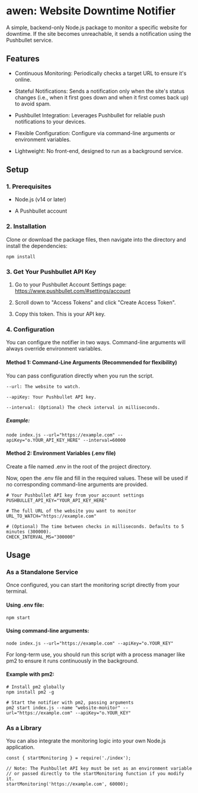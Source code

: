 # awen: Website Downtime Notifier

A simple, backend-only Node.js package to monitor a specific website for downtime. If the site becomes unreachable, it sends a notification using the Pushbullet service.
## Features

- Continuous Monitoring: Periodically checks a target URL to ensure it's online.

- Stateful Notifications: Sends a notification only when the site's status changes (i.e., when it first goes down and when it first comes back up) to avoid spam.

- Pushbullet Integration: Leverages Pushbullet for reliable push notifications to your devices.

- Flexible Configuration: Configure via command-line arguments or environment variables.

- Lightweight: No front-end, designed to run as a background service.

## Setup
### 1. Prerequisites

- Node.js (v14 or later)

- A Pushbullet account

### 2. Installation

Clone or download the package files, then navigate into the directory and install the dependencies:
```
npm install
```
### 3. Get Your Pushbullet API Key

1. Go to your Pushbullet Account Settings page: https://www.pushbullet.com/#settings/account

2. Scroll down to "Access Tokens" and click "Create Access Token".

3. Copy this token. This is your API key.

### 4. Configuration

You can configure the notifier in two ways. Command-line arguments will always override environment variables.
#### Method 1: Command-Line Arguments (Recommended for flexibility)

You can pass configuration directly when you run the script.

    --url: The website to watch.

    --apiKey: Your Pushbullet API key.

    --interval: (Optional) The check interval in milliseconds.

##### Example:
```
node index.js --url="https://example.com" --apiKey="o.YOUR_API_KEY_HERE" --interval=60000
```
#### Method 2: Environment Variables (.env file)

Create a file named .env in the root of the project directory.

Now, open the .env file and fill in the required values. These will be used if no corresponding command-line arguments are provided.
```
# Your Pushbullet API key from your account settings
PUSHBULLET_API_KEY="YOUR_API_KEY_HERE"

# The full URL of the website you want to monitor
URL_TO_WATCH="https://example.com"

# (Optional) The time between checks in milliseconds. Defaults to 5 minutes (300000).
CHECK_INTERVAL_MS="300000"
```
## Usage
### As a Standalone Service

Once configured, you can start the monitoring script directly from your terminal.

#### Using .env file:
```
npm start
```
#### Using command-line arguments:
```
node index.js --url="https://example.com" --apiKey="o.YOUR_KEY"
```
For long-term use, you should run this script with a process manager like pm2 to ensure it runs continuously in the background.

#### Example with pm2:
```
# Install pm2 globally
npm install pm2 -g

# Start the notifier with pm2, passing arguments
pm2 start index.js --name "website-monitor" --url="https://example.com" --apiKey="o.YOUR_KEY"
```
### As a Library

You can also integrate the monitoring logic into your own Node.js application.
```
const { startMonitoring } = require('./index');

// Note: The Pushbullet API key must be set as an environment variable
// or passed directly to the startMonitoring function if you modify it.
startMonitoring('https://example.com', 60000);
```